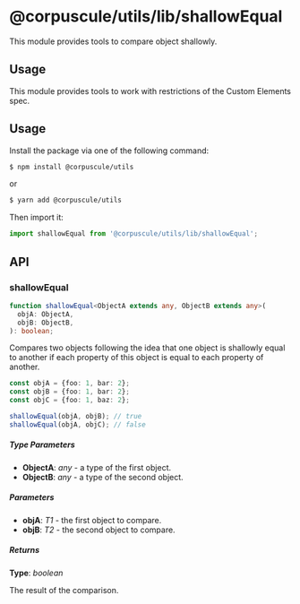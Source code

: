# @corpuscule/utils/lib/shallowEqual

This module provides tools to compare object shallowly.

## Usage

This module provides tools to work with restrictions of the Custom Elements
spec.

## Usage

Install the package via one of the following command:

```bash
$ npm install @corpuscule/utils
```

or

```bash
$ yarn add @corpuscule/utils
```

Then import it:

```typescript
import shallowEqual from '@corpuscule/utils/lib/shallowEqual';
```

## API

### shallowEqual

```typescript
function shallowEqual<ObjectA extends any, ObjectB extends any>(
  objA: ObjectA,
  objB: ObjectB,
): boolean;
```

Compares two objects following the idea that one object is shallowly equal to
another if each property of this object is equal to each property of another.

```typescript
const objA = {foo: 1, bar: 2};
const objB = {foo: 1, bar: 2};
const objC = {foo: 1, baz: 2};

shallowEqual(objA, objB); // true
shallowEqual(objA, objC); // false
```

##### Type Parameters

- **ObjectA**: _any_ - a type of the first object.
- **ObjectB**: _any_ - a type of the second object.

##### Parameters

- **objA**: _T1_ - the first object to compare.
- **objB**: _T2_ - the second object to compare.

##### Returns

**Type**: _boolean_

The result of the comparison.
